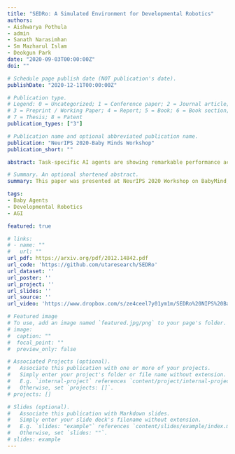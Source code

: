 ```yaml
---
title: "SEDRo: A Simulated Environment for Developmental Robotics"
authors:
- Aishwarya Pothula
- admin
- Sanath Narasimhan
- Sm Mazharul Islam
- Deokgun Park
date: "2020-09-03T00:00:00Z"
doi: ""

# Schedule page publish date (NOT publication's date).
publishDate: "2020-12-11T00:00:00Z"

# Publication type.
# Legend: 0 = Uncategorized; 1 = Conference paper; 2 = Journal article;
# 3 = Preprint / Working Paper; 4 = Report; 5 = Book; 6 = Book section;
# 7 = Thesis; 8 = Patent
publication_types: ["3"]

# Publication name and optional abbreviated publication name.
publication: "NeurIPS 2020-Baby Minds Workshop"
publication_short: ""

abstract: Task-specific AI agents are showing remarkable performance across different domains. But modeling generalized AI agents like human intelligence will require more than current datasets or only reward-based environments that don't include experiences that an infant gathers throughout its initial stages. In this paper, we present Simulated Environment for Developmental Robotics (SEDRo). It simulates the environments for a baby agent that a human baby experiences throughout the pre-born fetus stage to post-birth 12 months. SEDRo also includes a mother character to provide social interaction with the agent. To evaluate different developmental milestones of the agent, SEDRo incorporates some experiments from developmental psychology.

# Summary. An optional shortened abstract.
summary: This paper was presented at NeurIPS 2020 Workshop on BabyMind,  and discusses about our ongoing project for Simulated Environment for Developmental Robotics .

tags:
- Baby Agents
- Developmental Robotics
- AGI

featured: true

# links:
# - name: ""
#   url: ""
url_pdf: https://arxiv.org/pdf/2012.14842.pdf
url_code: 'https://github.com/utaresearch/SEDRo'
url_dataset: ''
url_poster: ''
url_project: ''
url_slides: ''
url_source: ''
url_video: 'https://www.dropbox.com/s/ze4ceel7y01ym1m/SEDRo%20NIPS%20BabyMinds%202020%20Workshop.mp4?dl=0'

# Featured image
# To use, add an image named `featured.jpg/png` to your page's folder. 
# image:
#  caption: ""
#  focal_point: ""
#  preview_only: false

# Associated Projects (optional).
#   Associate this publication with one or more of your projects.
#   Simply enter your project's folder or file name without extension.
#   E.g. `internal-project` references `content/project/internal-project/index.md`.
#   Otherwise, set `projects: []`.
# projects: []

# Slides (optional).
#   Associate this publication with Markdown slides.
#   Simply enter your slide deck's filename without extension.
#   E.g. `slides: "example"` references `content/slides/example/index.md`.
#   Otherwise, set `slides: ""`.
# slides: example
---
```

